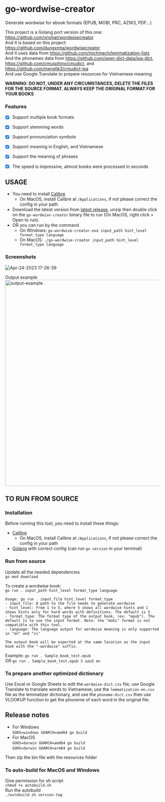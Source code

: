 # go-wordwise-creator

Generate wordwise for ebook formats (EPUB, MOBI, PRC, AZW3, PDF...)

This project is a Golang port version of this one: https://github.com/xnohat/wordwisecreator  
And it is based on this project: https://github.com/dungxmta/wordwisecreator  
And it uses data from https://github.com/michmech/lemmatization-lists  
And the phonemes data from https://github.com/open-dict-data/ipa-dict, https://github.com/cmusphinx/cmudict, and https://github.com/menelik3/cmudict-ipa  
And use Google Translate to prepare resources for Vietnamese meaning

**WARNING: DO NOT, UNDER ANY CIRCUMSTANCES, DELETE THE FILES FOR THE SOURCE FORMAT. ALWAYS KEEP THE ORIGINAL FORMAT FOR YOUR BOOKS**

### Features
- [x] Support multiple book formats
- [x] Support stemming words
- [x] Support pronunciation symbols
- [x] Support meaning in English, and Vietnamese
- [x] Support the meaning of phrases
- [x] The speed is impressive, almost books were processed in seconds


## USAGE
- You need to install [Calibre](https://calibre-ebook.com/)  
    + On MacOS, install Calibre at `/Applications`, if not please correct the config in your path  
- Download the latest version from [latest release](https://github.com/kenilt/go-wordwise-creator/releases/latest), unzip then double click on the `go-wordwise-creator` binary file to run (On MacOS, right click > Open to run).  
- OR you can run by the command  
    + On Windows: `go-wordwise-creator.exe input_path hint_level format_type language`  
    + On MacOS: `./go-wordwise-creator input_path hint_level format_type language`

### Screenshots
![Apr-24-2023 17-26-39](https://user-images.githubusercontent.com/3811063/233970925-f4a4c8a0-4065-4ccb-a2e8-404bad01462c.gif)

Output example  
<img width="672" alt="output-example" src="https://user-images.githubusercontent.com/3811063/233971197-1afe2086-43d0-4d53-a325-8b9817250cd1.png">

## TO RUN FROM SOURCE

### Installation
Before running this tool, you need to install these things:
- [Calibre](https://calibre-ebook.com/) 
    + On MacOS, install Calibre at `/Applications`, if not please correct the config in your path  
- [Golang](https://go.dev/doc/install) with correct config (can run `go version` in your terminal)

### Run from source

Update all the needed dependencies  
`go mod download`

To create a wordwise book:   
`go run . input_path hint_level format_type language`

```
Usage: go run . input_file hint_level format_type
- input_file: A path to the file needs to generate wordwise
- hint_level: From 1 to 5, where 5 shows all wordwise hints and 1 shows hints only for hard words with definitions. The default is 5
- format_type: The format type of the output book, (ex: "epub"). The default is to use the input format. Note: the "mobi" format is not compatible with this tool.
- language: The language output for wordwise meaning is only supported in "en" and "vi"

The output book will be exported at the same location as the input book with the "-wordwise" suffix.
```

Example: `go run . Sample_book_test.epub`  
OR `go run . Sample_book_test.epub 3 azw3 en`  

### To prepare another optimized dictionary
Use Excel or Google Sheets to edit the `wordwise-dict.csv` file, use Google Translate to translate words to Vietnamese, use the `lemmatization-en.csv` file as the lemmatizer dictionary, and use the `phoneme-dict.csv` then use VLOOKUP function to get the phoneme of each word in the original file.

## Release notes

- For Windows  
`GOOS=windows GOARCH=amd64 go build`
- For MacOS  
`GOOS=darwin GOARCH=amd64 go build`  
`GOOS=darwin GOARCH=arm64 go build`  

Then zip the bin file with the resources folder

### To auto-build for MacOS and Windows

Give permission for sh script  
`chmod +x autobuild.sh`  
Run the autobuild  
`./autobuild.sh version-tag`  
